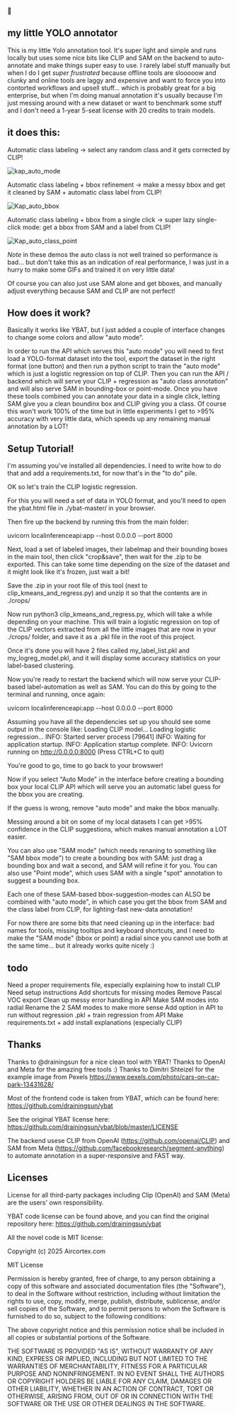 🥔

## my little YOLO annotator

This is my little Yolo annotation tool. It's super light and simple and runs locally but uses some nice bits like CLIP and SAM on the backend to auto-annotate and make things super easy to use. I rarely label stuff manually but when I do I get *super frustrated* because offline tools are slooooow and clunky and online tools are laggy and expensive and want to force you into contorted workflows and upsell stuff... which is probably great for a big enterprise, but when I'm doing manual annotation it's usually because I'm just messing around with a new dataset or want to benchmark some stuff and I don't need a 1-year 5-seat license with 20 credits to train models.


## it does this:

Automatic class labeling -> select any random class and it gets corrected by CLIP!

![kap_auto_mode](https://github.com/user-attachments/assets/825a2752-c1a6-44d9-a2d4-49b145341a58)

Automatic class labeling + bbox refinement -> make a messy bbox and get it cleaned by SAM + automatic class label from CLIP!

![Kap_auto_bbox](https://github.com/user-attachments/assets/07ee6070-c6c2-4650-b225-8159566df4af)

Automatic class labeling + bbox from a single click -> super lazy single-click mode: get a bbox from SAM and a label from CLIP!

![Kap_auto_class_point](https://github.com/user-attachments/assets/d64cccdf-da8b-47a7-81e4-d78249fc87dc)

*Note* in these demos the auto class is not well trained so performance is bad... but don't take this as an indication of real performance, I was just in a hurry to make some GIFs and trained it on very little data!

Of course you can also just use SAM alone and get bboxes, and manually adjust everything because SAM and CLIP are not perfect!

## How does it work?

Basically it works like YBAT, but I just added a couple of interface changes to change some colors and allow "auto mode". 

In order to run the API which serves this "auto mode" you will need to first load a YOLO-format dataset into the tool, export the dataset in the right format (one button) and then run a python script to train the "auto mode" which is just a logistic regression on top of CLIP. 
Then you can run the API / backend which will serve your CLIP + regression as "auto class annotation" and will also serve SAM in bounding-box or point-mode. Once you have these tools combined you can annotate your data in a single click, letting SAM give you a clean boundinx box and CLIP giving you a class. Of course this won't work 100% of the time but in little experiments I get to >95% accuracy with very little data, which speeds up any remaining manual annotation by a LOT!

## Setup Tutorial!

I'm assuming you've installed all dependencies. I need to write how to do that and add a requirements.txt, for now that's in the "to do" pile.

OK so let's train the CLIP logistic regression.

For this you will need a set of data in YOLO format, and you'll need to open the ybat.html file in ./ybat-master/ in your browser.

Then fire up the backend by running this from the main folder:

uvicorn localinferenceapi:app --host 0.0.0.0 --port 8000

Next, load a set of labeled images, their labelmap and their bounding boxes in the main tool, then click "crop&save", then wait for the .zip to be exported. This can take some time depending on the size of the dataset and it might look like it's frozen, just wait a bit!

Save the .zip in your root file of this tool (next to clip_kmeans_and_regress.py) and unzip it so that the contents are in ./crops/

Now run python3 clip_kmeans_and_regress.py, which will take a while depending on your machine. This will train a logistic regression on top of the CLIP vectors extracted from all the little images that are now in your ./crops/ folder, and save it as a .pkl file in the root of this project.

Once it's done you will have 2 files called my_label_list.pkl and my_logreg_model.pkl, and it will display some accuracy statistics on your label-based clustering.

Now you're ready to restart the backend which will now serve your CLIP-based label-automation as well as SAM. You can do this by going to the terminal and running, once again:

uvicorn localinferenceapi:app --host 0.0.0.0 --port 8000

Assuming you have all the dependencies set up you should see some output in the console like: 
Loading CLIP model...
Loading logistic regression...
INFO:     Started server process [79641]
INFO:     Waiting for application startup.
INFO:     Application startup complete.
INFO:     Uvicorn running on http://0.0.0.0:8000 (Press CTRL+C to quit)


You're good to go, time to go back to your browswer!

Now if you select "Auto Mode" in the interface before creating a bounding box your local CLIP API which will serve you an automatic label guess for the bbox you are creating. 

If the guess is wrong, remove "auto mode" and make the bbox manually.

Messing around a bit on some of my local datasets I can get >95% confidence in the CLIP suggestions, which makes manual annotation a LOT easier. 

You can also use "SAM mode" (which needs renaning to something like "SAM bbox mode") to create a bounding box with SAM: just drag a bounding box and wait a second, and SAM will refine it for you.
You can also use "Point mode", which uses SAM with a single "spot" annotation to suggest a bounding box.

Each one of these SAM-based bbox-suggestion-modes can ALSO be combined with "auto mode", in which case you get the bbox from SAM and the class label from CLIP, for lighting-fast new-data annotation!

For now there are some bits that need cleaning up in the interface: bad names for tools, missing tooltips and keyboard shortcuts, and I need to make the "SAM mode" (bbox or point) a radial since you cannot use both at the same time... but it already works quite nicely :) 


## todo

Need a proper requirements file, especially explaining how to install CLIP
Need setup instructions
Add shortcuts for missing modes
Remove Pascal VOC export
Clean up messy error handling in API
Make SAM modes into radial
Rename the 2 SAM modes to make more sense
Add option in API to run without regression .pkl + train regression from API 
Make requirements.txt + add install explanations (especially CLIP)

## Thanks

Thanks to @drainingsun for a nice clean tool with YBAT!
Thanks to OpenAI and Meta for the amazing free tools :) 
Thanks to Dimitri Shteizel for the example image from Pexels https://www.pexels.com/photo/cars-on-car-park-13431628/

Most of the frontend code is taken from YBAT, which can be found here:
https://github.com/drainingsun/ybat

See the original YBAT license here:
https://github.com/drainingsun/ybat/blob/master/LICENSE

The backend usese CLIP from OpenAI (https://github.com/openai/CLIP) and SAM from Meta (https://github.com/facebookresearch/segment-anything) to automate annotation in a super-responsive and FAST way. 



## Licenses

License for all third-party packages including Clip (OpenAI) and SAM (Meta) are the users' own responsibility.

YBAT code license can be found above, and you can find the original repository here: https://github.com/drainingsun/ybat

All the novel code is MIT license:

Copyright (c) 2025 Aircortex.com

MIT License

Permission is hereby granted, free of charge, to any person obtaining a copy
of this software and associated documentation files (the "Software"), to deal
in the Software without restriction, including without limitation the rights
to use, copy, modify, merge, publish, distribute, sublicense, and/or sell
copies of the Software, and to permit persons to whom the Software is
furnished to do so, subject to the following conditions:

The above copyright notice and this permission notice shall be included in all
copies or substantial portions of the Software.

THE SOFTWARE IS PROVIDED "AS IS", WITHOUT WARRANTY OF ANY KIND, EXPRESS OR
IMPLIED, INCLUDING BUT NOT LIMITED TO THE WARRANTIES OF MERCHANTABILITY,
FITNESS FOR A PARTICULAR PURPOSE AND NONINFRINGEMENT. IN NO EVENT SHALL THE
AUTHORS OR COPYRIGHT HOLDERS BE LIABLE FOR ANY CLAIM, DAMAGES OR OTHER
LIABILITY, WHETHER IN AN ACTION OF CONTRACT, TORT OR OTHERWISE, ARISING FROM,
OUT OF OR IN CONNECTION WITH THE SOFTWARE OR THE USE OR OTHER DEALINGS IN THE
SOFTWARE.
